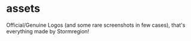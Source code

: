 # assets
Official/Genuine Logos (and some rare screenshots in few cases), that's everything made by Stormregion!
